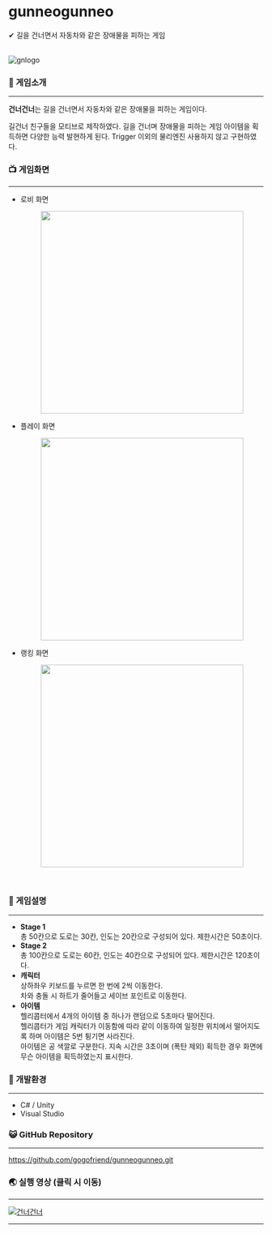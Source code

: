 # gunneogunneo
✔ 길을 건너면서 자동차와 같은 장애물을 피하는 게임<br>
<br>

![gnlogo](https://user-images.githubusercontent.com/57933061/122961397-539dd900-d3bf-11eb-86d2-5cac6d7ee79c.JPG)


### 📄 게임소개

------



**건너건너**는 길을 건너면서 자동차와 같은 장애물을 피하는 게임이다.<br>

길건너 친구들을 모티브로 제작하였다.
길을 건너며 장애물을 피하는 게임 아이템을 획득하면 다양한 능력 발현하게 된다.
Trigger 이외의 물리엔진 사용하지 않고 구현하였다.
<br>


### 📺 게임화면

------
- 로비 화면 
  <p style="text-align: center;">
    <img src="https://user-images.githubusercontent.com/57933061/125460979-36a488b2-9b24-472b-a93a-76ed9d9e9d13.JPG" width="400" float = "center">
  </p>
- 플레이 화면
  <p style="text-align: center;">
    <img src="https://user-images.githubusercontent.com/57933061/125461037-78b92a14-13ef-4464-acf1-081ee63070ab.JPG" width="400" float = "center">
  </p>
- 랭킹 화면
  <p style="text-align: center;">
    <img src="https://user-images.githubusercontent.com/57933061/125461101-4d2ea808-8e5d-4932-b3d7-1813937ec091.JPG" width="400" float = "center">
  </p>


<br>


### 🌷 게임설명

------

- **Stage 1**<br>총 50칸으로 도로는 30칸, 인도는 20칸으로 구성되어 있다. 제한시간은 50초이다.<br>
- **Stage 2**<br>총 100칸으로 도로는 60칸, 인도는 40칸으로 구성되어 있다. 제한시간은 120초이다.<br>
- **캐릭터**<br>상하좌우 키보드를 누르면 한 번에 2씩 이동한다.
<br>차와 충돌 시 하트가 줄어들고 세이브 포인트로 이동한다.<br>
- **아이템**<br>헬리콥터에서 4개의 아이템 중 하나가 랜덤으로 5초마다 떨어진다.<br>헬리콥터가 게임 캐릭터가 이동함에 따라 같이 이동하여 일정한 위치에서 떨어지도록 하며 아이템은 5번 튕기면 사라진다.<br>아이템은 공 색깔로 구분한다. 지속 시간은 3초이며 (폭탄 제외) 획득한 경우 화면에 무슨 아이템을 획득하였는지 표시한다.<br>



### 💫 개발환경

------

- C# / Unity
- Visual Studio



### 😺 GitHub Repository

------

https://github.com/gogofriend/gunneogunneo.git<br>


### 🌏 실행 영상 (클릭 시 이동)

------
[![건너건너](http://img.youtube.com/vi/VPeROEktXa8/0.jpg)](https://youtu.be/VPeROEktXa8) 

------



